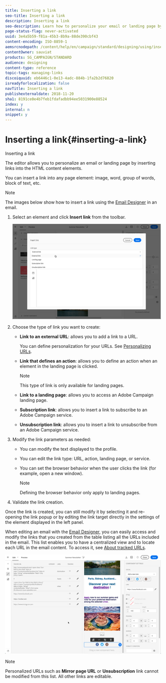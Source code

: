 ```yaml
---
title: Inserting a link
seo-title: Inserting a link
description: Inserting a link
seo-description: Learn how to personalize your email or landing page by inserting links into the HTML content elements.
page-status-flag: never-activated
uuid: 3e4a5b59-f81a-45b3-8b9a-88de390cbf43
content-encoding: ISO-8859-1
aemsrcnodepath: /content/help/en/campaign/standard/designing/using/inserting-a-link
contentOwner: sauviat
products: SG_CAMPAIGN/STANDARD
audience: designing
content-type: reference
topic-tags: managing-links
discoiquuid: eb6446c1-0e13-4adc-884b-1fa2b2d76820
isreadyforlocalization: false
navTitle: Inserting a link
publishexternaldate: 2018-11-20
sha1: 8191ce0e4b7feb1fdafadbb94ee5031900e88524
index: y
internal: n
snippet: y
---
```


# Inserting a link{#inserting-a-link}

Inserting a link

The editor allows you to personalize an email or landing page by inserting links into the HTML content elements.

You can insert a link into any page element: image, word, group of words, block of text, etc.

>[!NOTE]
>
>The images below show how to insert a link using the [Email Designer](../../designing/using/about-email-content-design.md#using-the-email-designer) in an email.

1. Select an element and click **Insert link** from the toolbar.

   ![](assets/des_insert_link.png)

1. Choose the type of link you want to create:

    * **Link to an external URL**: allows you to add a link to a URL.

      You can define personalization for your URLs. See [Personalizing URLs](../../designing/using/personalizing-urls.md).
    
    * **Link that defines an action**: allows you to define an action when an element in the landing page is clicked.

      >[!NOTE]
      >
      >This type of link is only available for landing pages.

    * **Link to a landing page**: allows you to access an Adobe Campaign landing page.
    * **Subscription link**: allows you to insert a link to subscribe to an Adobe Campaign service.
    * **Unsubscription link**: allows you to insert a link to unsubscribe from an Adobe Campaign service.

1. Modify the link parameters as needed:

    * You can modify the text displayed to the profile.
    * You can edit the link type: URL, action, landing page, or service.
    * You can set the browser behavior when the user clicks the link (for example, open a new window).

      >[!NOTE]
      >
      >Defining the browser behavior only apply to landing pages.

1. Validate the link creation.

Once the link is created, you can still modify it by selecting it and re-opening the link popup or by editing the link target directly in the settings of the element displayed in the left panel.

When editing an email with the [Email Designer](../../designing/using/about-email-content-design.md#using-the-email-designer), you can easily access and modify the links that you created from the table listing all the URLs included in the email. This list enables you to have a centralized view and to locate each URL in the email content. To access it, see [About tracked URLs](../../designing/using/about-tracked-urls.md).

![](assets/des_link_list.png)

>[!NOTE]
>
>Personalized URLs such as **Mirror page URL** or **Unsubscription** link cannot be modified from this list. All other links are editable.


